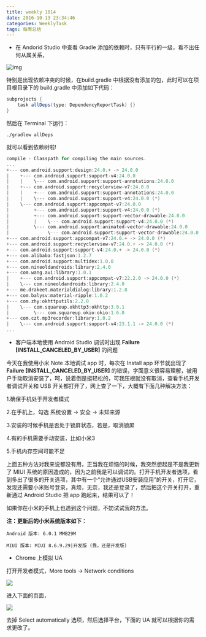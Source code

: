 ```yaml
---
title: weekly 1014
date: 2016-10-13 23:34:46
categories: WeeklyTask
tags: 每周总结
---
```

* 在 Andorid Studio 中查看 Gradle 添加的依赖时，只有平行的一级，看不出任何从属关系，

![img](http://alphayang.github.io/img/graldle_flat_dep_tree.png)

特别是出现依赖冲突的时候，在build.gradle 中根据没有添加的包，此时可以在项目根目录下的 build.gradle 中添加如下代码：

```groovy
subprojects {
    task allDeps(type: DependencyReportTask) {}
}
```

然后在 Terminal 下运行：

```shell
./gradlew allDeps
```

就可以看到依赖树啦!

```groovy
compile - Classpath for compiling the main sources.
...
+--- com.android.support:design:24.0.+ -> 24.0.0
|    +--- com.android.support:support-v4:24.0.0
|    |    \--- com.android.support:support-annotations:24.0.0
|    +--- com.android.support:recyclerview-v7:24.0.0
|    |    +--- com.android.support:support-annotations:24.0.0
|    |    \--- com.android.support:support-v4:24.0.0 (*)
|    \--- com.android.support:appcompat-v7:24.0.0
|         +--- com.android.support:support-v4:24.0.0 (*)
|         +--- com.android.support:support-vector-drawable:24.0.0
|         |    \--- com.android.support:support-v4:24.0.0 (*)
|         \--- com.android.support:animated-vector-drawable:24.0.0
|              \--- com.android.support:support-vector-drawable:24.0.0 (*)
+--- com.android.support:appcompat-v7:24.0.+ -> 24.0.0 (*)
+--- com.android.support:recyclerview-v7:24.0.+ -> 24.0.0 (*)
+--- com.android.support:support-v4:24.0.+ -> 24.0.0 (*)
+--- com.alibaba:fastjson:1.2.7
+--- com.android.support:multidex:1.0.0
+--- com.nineoldandroids:library:2.4.0
+--- com.wang.avi:library:1.0.1
|    +--- com.android.support:appcompat-v7:22.2.0 -> 24.0.0 (*)
|    \--- com.nineoldandroids:library:2.4.0
+--- me.drakeet.materialdialog:library:1.2.8
+--- com.balysv:material-ripple:1.0.2
+--- com.zhy:okhttputils:2.2.0
|    \--- com.squareup.okhttp3:okhttp:3.0.1
|         \--- com.squareup.okio:okio:1.6.0
+--- com.czt.mp3recorder:library:1.0.2
|    \--- com.android.support:support-v4:23.1.1 -> 24.0.0 (*)
...
```

* 客户端本地使用 Android Studio 调试时出现 **Failure [INSTALL_CANCELED_BY_USER]** 的问题

今天在我使用小米 Note 本地调试 app 时，每次在 Install app 环节就出现了 **Failure [INSTALL_CANCELED_BY_USER]** 的错误，字面意义很容易理解，被用户手动取消安装了，呵，说着倒是挺轻松的，可我压根就没有取消，查看手机开发者调试开关和 USB 开关都打开了，网上查了一下，大概有下面几种解决方法：

1.确保手机处于开发者模式

2.在手机上，勾选 系统设置 -> 安全 -> 未知来源

3.安装的时候手机是否处于锁屏状态，若是，取消锁屏

4.有的手机需要手动安装，比如小米3

5.手机内存空间可能不足

上面五种方法对我来说都没有用，正当我在烦恼的时候，我突然想起是不是我更新了 MIUI 系统的原因造成的，因为之前我是可以调试的。打开手机开发者选项，看到多出了很多的开关选项，其中有一个“允许通过USB安装应用”的开关，打开它，发现还需要小米账号登录，真烦，无奈，我还是登录了，然后把这个开关打开，重新通过 Android Studio 把 app 跑起来，结果可以了！

如果你在小米的手机上也遇到这个问题，不妨试试我的方法。

**注：更新后的小米系统版本如下**：

```
Android 版本: 6.0.1 MMB29M

MIUI 版本: MIUI 8.6.9.29|开发版 (靠，还是开发版)
```

* Chrome 上模拟 UA

打开开发者模式，More tools -> Network conditions

![](https://gw.alicdn.com/tps/TB1rfAfNFXXXXXrapXXXXXXXXXX-782-580.png)

进入下面的页面，

![](https://gw.alicdn.com/tps/TB1PQ.qNFXXXXbJXVXXXXXXXXXX-1156-618.png)

去掉 Select automatically 选项，然后选择平台，下面的 UA 就可以根据你的需求更改了。
